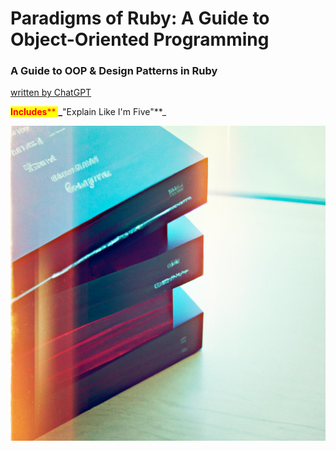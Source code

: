 # Paradigms of Ruby: A Guide to Object-Oriented Programming

### **A Guide to OOP & Design Patterns in Ruby**

[written by ChatGPT](https://openai.com/blog/chatgpt/)

<mark style="color:red;">**Includes**</mark><mark style="color:red;">** **</mark>_<mark style="color:red;">**"Explain Like I'm Five"**</mark>_

![img-FXChu5kHTlUoNr3QmzrZ89iC.jpg](images/img-FXChu5kHTlUoNr3QmzrZ89iC.jpg)





####
